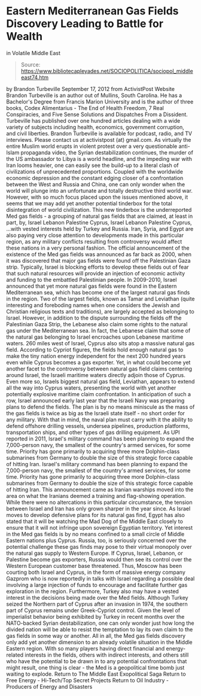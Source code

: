 # Eastern Mediterranean Gas Fields Discovery Leading to Battle for Wealth 
in Volatile Middle East

> Source: https://www.bibliotecapleyades.net/SOCIOPOLITICA/sociopol_middleeast74.htm

by Brandon Turbeville
September 17, 2012
from ActivistPost Website
Brandon Turbeville is an author out of Mullins, South Carolina. He has a Bachelor's Degree from Francis Marion University and is the author of three books, Codex Alimentarius - The End of Health Freedom, 7 Real Conspiracies, and Five Sense Solutions and Dispatches From a Dissident.
Turbeville has published over one hundred articles dealing with a wide variety of subjects including health, economics, government corruption, and civil liberties.
Brandon Turbeville is available for podcast, radio, and TV interviews. Please contact us at activistpost (at) gmail.com.
As virtually the entire Muslim world erupts in violent protest over a very questionable anti-Islam propaganda video, the Syrian destabilization continues, the murder of the US ambassador to Libya is a world headline, and the impeding war with Iran looms heavier, one can easily see the build-up to a literal clash of civilizations of unprecedented proportions.
Coupled with the worldwide economic depression and the constant edging closer of a confrontation between the West and Russia and China, one can only wonder when the world will plunge into an unfortunate and totally destructive third world war. However, with so much focus placed upon the issues mentioned above, it seems that we may add yet another potential tinderbox for the total disintegration of world civilization.
This new tinderbox is the underreported Med gas fields - a grouping of natural gas fields that are claimed, at least in part, by,
Israel Lebanon Palestine Cyprus,
Israel
Lebanon
Palestine
Cyprus,
...with vested interests held by Turkey and Russia.
Iran, Syria, and Egypt are also paying very close attention to developments made in this particular region, as any military conflicts resulting from controversy would affect these nations in a very personal fashion. The official announcement of the existence of the Med gas fields was announced as far back as 2000, when it was discovered that major gas fields were found off the Palestinian Gaza strip. Typically, Israel is blocking efforts to develop these fields out of fear that such natural resources will provide an injection of economic activity and funding to the embattled Palestinian people. In 2009-2010, Israel announced that yet more natural gas fields were found in the Eastern Mediterranean sea, which has become one of the largest natural gas finds in the region.
Two of the largest fields, known as Tamar and Leviathan (quite interesting and foreboding names when one considers the Jewish and Christian religious texts and traditions), are largely accepted as belonging to Israel. However, in addition to the dispute surrounding the fields off the Palestinian Gaza Strip, the Lebanese also claim some rights to the natural gas under the Mediterranean sea. In fact, the Lebanese claim that some of the natural gas belonging to Israel encroaches upon Lebanese maritime waters. 260 miles west of Israel, Cyprus also sits atop a massive natural gas field. According to Cypriot figures, the fields hold enough natural gas to make the tiny nation energy independent for the next 200 hundred years even while Cyprus becomes a gas exporter. Yet, in what could become yet another facet to the controversy between natural gas field claims centering around Israel, the Israeli maritime waters directly adjoin those of Cyprus.
Even more so, Israels biggest natural gas field, Leviathan, appears to extend all the way into Cyprus waters, presenting the world with yet another potentially explosive maritime claim confrontation. In anticipation of such a row, Israel announced early last year that the Israeli Navy was preparing plans to defend the fields.
The plan is by no means miniscule as the mass of the gas fields is twice as big as the Israeli state itself - no short order for any military. With that in mind, the naval plan must carry with it the ability to defend offshore drilling vessels, undersea pipelines, production platforms, transportation ships, and other types of gas drilling equipment. As UPI reported in 2011,
Israel's military command has been planning to expand the 7,000-person navy, the smallest of the country's armed services, for some time. Priority has gone primarily to acquiring three more Dolphin-class submarines from Germany to double the size of this strategic force capable of hitting Iran.
Israel's military command has been planning to expand the 7,000-person navy, the smallest of the country's armed services, for some time.
Priority has gone primarily to acquiring three more Dolphin-class submarines from Germany to double the size of this strategic force capable of hitting Iran.
This announcement came as Iranian warships moved into the area on what the Iranians deemed a training and flag-showing operation.
While there were no altercations in this particular circumstance, the tension between Israel and Iran has only grown sharper in the year since. As Israel moves to develop defensive plans for its natural gas find, Egypt has also stated that it will be watching the Mad Dog of the Middle East closely to ensure that it will not infringe upon sovereign Egyptian territory. Yet interest in the Med gas fields is by no means confined to a small circle of Middle Eastern nations plus Cyprus.
Russia, too, is seriously concerned over the potential challenge these gas finds may pose to their virtual monopoly over the natural gas supply to Western Europe. If Cyprus, Israel, Lebanon, or Palestine become gas exporters, Russia would then see its control over the Western European customer base threatened. Thus, Moscow has been courting both Israel and Cyprus, in the form of massive energy company Gazprom who is now reportedly in talks with Israel regarding a possible deal involving a large injection of funds to encourage and facilitate further gas exploration in the region.
Furthermore, Turkey also may have a vested interest in the decisions being made over the Med fields.
Although Turkey seized the Northern part of Cyprus after an invasion in 1974, the southern part of Cyprus remains under Greek-Cypriot control. Given the level of imperialist behavior being exhibited by Turkey in recent months over the NATO-backed Syrian destabilization, one can only wonder just how long the divided nation will be able to resist the temptation to lay its own claim to the gas fields in some way or another. All in all, the Med gas fields discovery only add yet another dimension to an already volatile situation in the Middle Eastern region.
With so many players having direct financial and energy-related interests in the fields, others with indirect interests, and others still who have the potential to be drawn in to any potential confrontations that might result, one thing is clear - the Med is a geopolitical time bomb just waiting to explode.
Return to The Middle East Exopolitical Saga
Return to Free Energy - Hi-Tech/Top Secret Projects
Return to Oil Industry - Producers of Energy and Disasters
